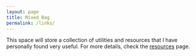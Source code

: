 ```yaml
---
layout: page
title: Mixed Bag
permalink: /links/
---
```


This space will store a collection of utilities and resources that I have personally found very useful. For more details, check the [resources](/links/resources/) page.
